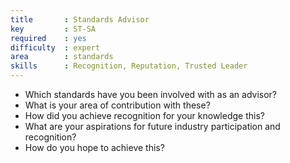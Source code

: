```yaml
---
title       : Standards Advisor
key         : ST-SA
required    : yes
difficulty  : expert
area        : standards
skills      : Recognition, Reputation, Trusted Leader
---
```


- Which standards have you been involved with as an advisor?
 - What is your area of contribution with these?
 - How did you achieve recognition for your knowledge this?
- What are your aspirations for future industry participation and recognition?
 - How do you hope to achieve this?
